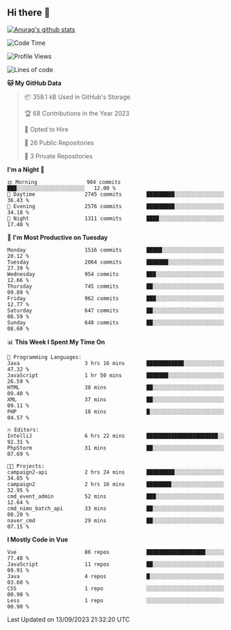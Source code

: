 ## Hi there 👋

[![Anurag's github stats](https://github-readme-stats.vercel.app/api?username=Songwonseok)](https://github.com/anuraghazra/github-readme-stats)



<!--START_SECTION:waka-->
![Code Time](http://img.shields.io/badge/Code%20Time-2%2C510%20hrs%209%20mins-blue)

![Profile Views](http://img.shields.io/badge/Profile%20Views-0-blue)

![Lines of code](https://img.shields.io/badge/From%20Hello%20World%20I%27ve%20Written-35.0%20million%20lines%20of%20code-blue)

**🐱 My GitHub Data** 

> 📦 358.1 kB Used in GitHub's Storage 
 > 
> 🏆 68 Contributions in the Year 2023
 > 
> 💼 Opted to Hire
 > 
> 📜 26 Public Repositories 
 > 
> 🔑 3 Private Repositories 
 > 
**I'm a Night 🦉** 

```text
🌞 Morning                904 commits         ███░░░░░░░░░░░░░░░░░░░░░░   12.00 % 
🌆 Daytime                2745 commits        █████████░░░░░░░░░░░░░░░░   36.43 % 
🌃 Evening                2576 commits        █████████░░░░░░░░░░░░░░░░   34.18 % 
🌙 Night                  1311 commits        ████░░░░░░░░░░░░░░░░░░░░░   17.40 % 
```
📅 **I'm Most Productive on Tuesday** 

```text
Monday                   1516 commits        █████░░░░░░░░░░░░░░░░░░░░   20.12 % 
Tuesday                  2064 commits        ███████░░░░░░░░░░░░░░░░░░   27.39 % 
Wednesday                954 commits         ███░░░░░░░░░░░░░░░░░░░░░░   12.66 % 
Thursday                 745 commits         ██░░░░░░░░░░░░░░░░░░░░░░░   09.89 % 
Friday                   962 commits         ███░░░░░░░░░░░░░░░░░░░░░░   12.77 % 
Saturday                 647 commits         ██░░░░░░░░░░░░░░░░░░░░░░░   08.59 % 
Sunday                   648 commits         ██░░░░░░░░░░░░░░░░░░░░░░░   08.60 % 
```


📊 **This Week I Spent My Time On** 

```text
💬 Programming Languages: 
Java                     3 hrs 16 mins       ████████████░░░░░░░░░░░░░   47.32 % 
JavaScript               1 hr 50 mins        ███████░░░░░░░░░░░░░░░░░░   26.59 % 
HTML                     38 mins             ██░░░░░░░░░░░░░░░░░░░░░░░   09.40 % 
XML                      37 mins             ██░░░░░░░░░░░░░░░░░░░░░░░   09.11 % 
PHP                      18 mins             █░░░░░░░░░░░░░░░░░░░░░░░░   04.57 % 

🔥 Editors: 
IntelliJ                 6 hrs 22 mins       ███████████████████████░░   92.31 % 
PhpStorm                 31 mins             ██░░░░░░░░░░░░░░░░░░░░░░░   07.69 % 

🐱‍💻 Projects: 
campaign2-api            2 hrs 24 mins       █████████░░░░░░░░░░░░░░░░   34.85 % 
campaign2                2 hrs 16 mins       ████████░░░░░░░░░░░░░░░░░   32.95 % 
cmd_event_admin          52 mins             ███░░░░░░░░░░░░░░░░░░░░░░   12.64 % 
cmd_nimo_batch_api       33 mins             ██░░░░░░░░░░░░░░░░░░░░░░░   08.20 % 
naver_cmd                29 mins             ██░░░░░░░░░░░░░░░░░░░░░░░   07.15 % 
```

**I Mostly Code in Vue** 

```text
Vue                      86 repos            ███████████████████░░░░░░   77.48 % 
JavaScript               11 repos            ██░░░░░░░░░░░░░░░░░░░░░░░   09.91 % 
Java                     4 repos             █░░░░░░░░░░░░░░░░░░░░░░░░   03.60 % 
CSS                      1 repo              ░░░░░░░░░░░░░░░░░░░░░░░░░   00.90 % 
Less                     1 repo              ░░░░░░░░░░░░░░░░░░░░░░░░░   00.90 % 
```




 Last Updated on 13/09/2023 21:32:20 UTC
<!--END_SECTION:waka-->
